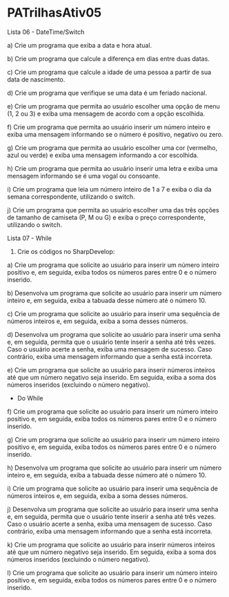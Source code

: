 # PATrilhasAtiv05

Lista 06 - DateTime/Switch

a) Crie um programa que exiba a data e hora atual.

b) Crie um programa que calcule a diferença em dias entre duas datas.

c) Crie um programa que calcule a idade de uma pessoa a partir de sua data de
nascimento.

d) Crie um programa que verifique se uma data é um feriado nacional.

e) Crie um programa que permita ao usuário escolher uma opção de menu (1, 2
ou 3) e exiba uma mensagem de acordo com a opção escolhida.

f) Crie um programa que permita ao usuário inserir um número inteiro e exiba
uma mensagem informando se o número é positivo, negativo ou zero.

g) Crie um programa que permita ao usuário escolher uma cor (vermelho, azul
ou verde) e exiba uma mensagem informando a cor escolhida.

h) Crie um programa que permita ao usuário inserir uma letra e exiba uma
mensagem informando se é uma vogal ou consoante.

i) Crie um programa que leia um número inteiro de 1 a 7 e exiba o dia da
semana correspondente, utilizando o switch.

j) Crie um programa que permita ao usuário escolher uma das três opções de
tamanho de camiseta (P, M ou G) e exiba o preço correspondente, utilizando
o switch.

Lista 07 - While

1. Crie os códigos no SharpDevelop:

a) Crie um programa que solicite ao usuário para inserir um número inteiro
positivo e, em seguida, exiba todos os números pares entre 0 e o número
inserido.

b) Desenvolva um programa que solicite ao usuário para inserir um número
inteiro e, em seguida, exiba a tabuada desse número até o número 10.

c) Crie um programa que solicite ao usuário para inserir uma sequência de
números inteiros e, em seguida, exiba a soma desses números.

d) Desenvolva um programa que solicite ao usuário para inserir uma senha e,
em seguida, permita que o usuário tente inserir a senha até três vezes. Caso o
usuário acerte a senha, exiba uma mensagem de sucesso. Caso contrário,
exiba uma mensagem informando que a senha está incorreta.

e) Crie um programa que solicite ao usuário para inserir números inteiros até
que um número negativo seja inserido. Em seguida, exiba a soma dos
números inseridos (excluindo o número negativo).

- Do While

f) Crie um programa que solicite ao usuário para inserir um número inteiro
positivo e, em seguida, exiba todos os números pares entre 0 e o número
inserido.

g) Crie um programa que solicite ao usuário para inserir um número inteiro
positivo e, em seguida, exiba todos os números pares entre 0 e o número
inserido.

h) Desenvolva um programa que solicite ao usuário para inserir um número
inteiro e, em seguida, exiba a tabuada desse número até o número 10.

i) Crie um programa que solicite ao usuário para inserir uma sequência de
números inteiros e, em seguida, exiba a soma desses números.

j) Desenvolva um programa que solicite ao usuário para inserir uma senha e,
em seguida, permita que o usuário tente inserir a senha até três vezes. Caso o
usuário acerte a senha, exiba uma mensagem de sucesso. Caso contrário,
exiba uma mensagem informando que a senha está incorreta.

k) Crie um programa que solicite ao usuário para inserir números inteiros até
que um número negativo seja inserido. Em seguida, exiba a soma dos
números inseridos (excluindo o número negativo).

l) Crie um programa que solicite ao usuário para inserir um número inteiro
positivo e, em seguida, exiba todos os números pares entre 0 e o número
inserido.
